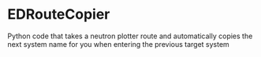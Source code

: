 # EDRouteCopier
Python code that takes a neutron plotter route and automatically copies the next system name for you when entering the previous target system
